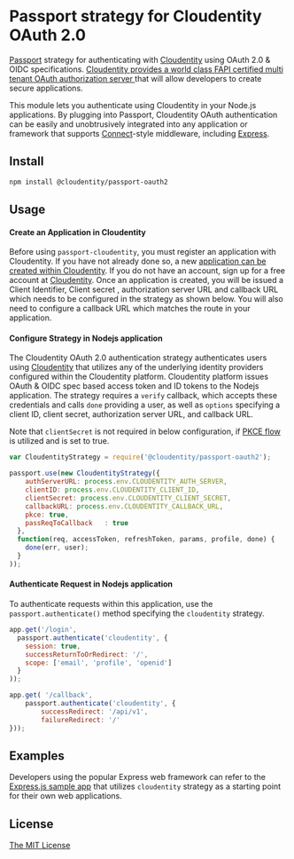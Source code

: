 # Passport strategy for Cloudentity OAuth 2.0

[Passport](http://passportjs.org/) strategy for authenticating with [Cloudentity](https://developer.cloudentity.com/)
using OAuth 2.0 & OIDC specifications. [Cloudentity provides a world class FAPI certified multi tenant OAuth authorization server ](https://developer.cloudentity.com/get_started/cloudentity_overview/) that will allow developers to create secure applications.

This module lets you authenticate using Cloudentity in your Node.js applications. By plugging into Passport, Cloudentity OAuth authentication can be easily and unobtrusively integrated into any application or framework that supports
[Connect](http://www.senchalabs.org/connect/)-style middleware, including [Express](http://expressjs.com/).

## Install

```bash
npm install @cloudentity/passport-oauth2
```

## Usage

#### Create an Application in Cloudentity

Before using `passport-cloudentity`, you must register an application with Cloudentity. If you have not already done so, a new [application can be created within Cloudentity](https://developer.cloudentity.com/howtos/applications/connecting_and_configuring_client_apps/). If you do not have an account, sign up for a free account at [Cloudentity](https://authz.cloudentity.io/register). Once an application is created, you will be issued a Client Identifier, Client secret , authorization server URL and callback URL which needs to be configured in the strategy as shown below. You will also need to configure a callback URL which matches the route in your application.

#### Configure Strategy in Nodejs application

The Cloudentity OAuth 2.0 authentication strategy authenticates users using [Cloudentity](https://developer.cloudentity.com/get_started/cloudentity_overview/) that utilizes any of the underlying identity providers configured within the Cloudentity platform. Cloudentity platform issues OAuth & OIDC spec based access token and ID tokens to the Nodejs application.  The strategy requires a `verify` callback, which accepts these credentials and calls `done` providing a user, as well as `options` specifying a client ID, client secret, authorization server URL, and callback URL.

Note that `clientSecret` is not required in below configuration, if [PKCE flow](https://datatracker.ietf.org/doc/html/rfc7636) is utilized and is set to true.

```javascript
var CloudentityStrategy = require('@cloudentity/passport-oauth2');

passport.use(new CloudentityStrategy({
    authServerURL: process.env.CLOUDENTITY_AUTH_SERVER,
    clientID: process.env.CLOUDENTITY_CLIENT_ID,
    clientSecret: process.env.CLOUDENTITY_CLIENT_SECRET,
    callbackURL: process.env.CLOUDENTITY_CALLBACK_URL,
    pkce: true,
    passReqToCallback   : true
  },
  function(req, accessToken, refreshToken, params, profile, done) {
    done(err, user);
  }
));
```

#### Authenticate Request in Nodejs application

To authenticate requests within this application, use the `passport.authenticate()` method specifying the `cloudentity` strategy.

```javascript
app.get('/login',
  passport.authenticate('cloudentity', { 
    session: true,
    successReturnToOrRedirect: '/',
    scope: ['email', 'profile', 'openid']
  }
));

app.get( '/callback',
	passport.authenticate('cloudentity', {
		successRedirect: '/api/v1',
		failureRedirect: '/'
}));
```

## Examples

Developers using the popular Express web framework can refer to the [Express.js sample app](example)  that utilizes `cloudentity` strategy as a starting point for their own web applications.

## License

[The MIT License](http://opensource.org/licenses/MIT)

